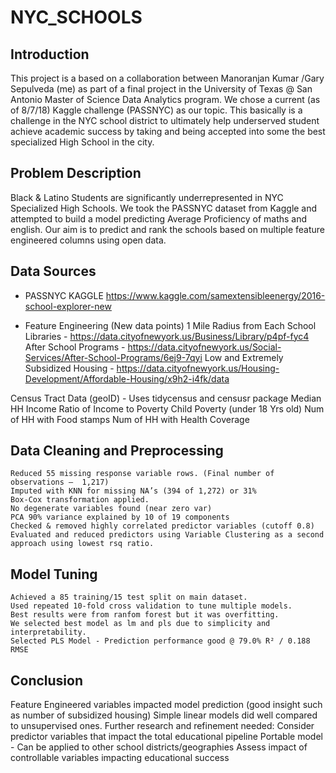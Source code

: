 
# NYC_SCHOOLS

## Introduction
This project is a based on a collaboration between Manoranjan Kumar /Gary Sepulveda (me) as
part of a final project in the University of Texas @ San Antonio Master of Science Data Analytics
program. We chose a current (as of 8/7/18) Kaggle challenge (PASSNYC) as our topic. This basically is a
challenge in the NYC school district to ultimately help underserved student achieve academic success by
taking and being accepted into some the best specialized High School in the city.

## Problem Description
Black & Latino Students are significantly underrepresented in NYC Specialized High Schools. 
We took the PASSNYC dataset from Kaggle and attempted to build a model predicting Average Proficiency of maths and english.
Our aim is to predict and rank the schools based on multiple feature engineered columns using open data.

## Data Sources
- PASSNYC KAGGLE
    https://www.kaggle.com/samextensibleenergy/2016-school-explorer-new
    
- Feature Engineering (New data points)
1 Mile Radius from Each School
    Libraries - https://data.cityofnewyork.us/Business/Library/p4pf-fyc4
    After School Programs - https://data.cityofnewyork.us/Social-Services/After-School-Programs/6ej9-7qyi
    Low and Extremely Subsidized Housing - https://data.cityofnewyork.us/Housing-Development/Affordable-Housing/x9h2-i4fk/data

Census Tract Data (geoID) - Uses tidycensus and censusr package
    Median HH Income
    Ratio of Income to Poverty
    Child Poverty (under 18 Yrs old)
    Num of HH with Food stamps
    Num of HH with Health Coverage

## Data Cleaning and Preprocessing
    Reduced 55 missing response variable rows. (Final number of observations –  1,217)
    Imputed with KNN for missing NA’s (394 of 1,272) or 31%
    Box-Cox transformation applied.
    No degenerate variables found (near zero var)
    PCA 90% variance explained by 10 of 19 components
    Checked & removed highly correlated predictor variables (cutoff 0.8)
    Evaluated and reduced predictors using Variable Clustering as a second approach using lowest rsq ratio.

## Model Tuning
    Achieved a 85 training/15 test split on main dataset. 
    Used repeated 10-fold cross validation to tune multiple models.
    Best results were from ranfom forest but it was overfitting.
    We selected best model as lm and pls due to simplicity and interpretability.
    Selected PLS Model - Prediction performance good @ 79.0% R² / 0.188 RMSE
    
## Conclusion
Feature Engineered variables  impacted model prediction (good insight such as number of subsidized housing)
Simple linear models did well compared to unsupervised ones.
Further research and refinement needed:
     Consider predictor variables that impact the total educational pipeline
     Portable model  -  Can be applied to other school districts/geographies
     Assess impact of controllable variables impacting educational success
